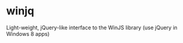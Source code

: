 winjq
=====

Light-weight, jQuery-like interface to the WinJS library (use jQuery in Windows 8 apps)